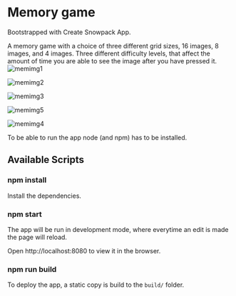# Memory game

Bootstrapped with Create Snowpack App.

A memory game with a choice of three different grid sizes, 16 images, 8 images, and 4 images. Three different difficulty levels, that affect the amount of time you are able to see the image after you have pressed it. 
![memimg1](https://user-images.githubusercontent.com/112863208/191276048-9621ea35-1963-496c-bed2-a3366a0c19fe.png)

![memimg2](https://user-images.githubusercontent.com/112863208/191276107-f17d96aa-ade0-498b-b5b9-3aa7f5281369.png)

![memimg3](https://user-images.githubusercontent.com/112863208/201318738-0f48eb6f-a681-4c57-91ec-60b294a9ffba.png)

![memimg5](https://user-images.githubusercontent.com/112863208/201319007-49f08812-c847-4930-b999-309caf538a29.png)

![memimg4](https://user-images.githubusercontent.com/112863208/201318766-c7fecfb6-b238-4b41-9f44-5a8d560cc6bc.png)

To be able to run the app node (and npm) has to be installed.

Available Scripts
----------------------

### npm install

Install the dependencies.

### npm start

The app will be run in development mode, where everytime an edit is made the page will reload.

Open http://localhost:8080 to view it in the browser.

### npm run build

To deploy the app, a static copy is build to the `build/` folder.

